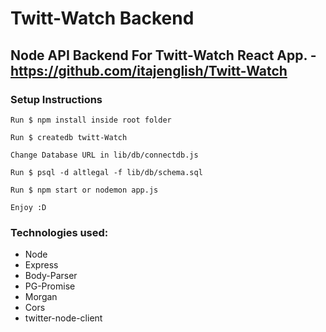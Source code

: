 # Twitt-Watch Backend

Node API Backend For Twitt-Watch React App. - https://github.com/itajenglish/Twitt-Watch
------------
### Setup Instructions
`Run $ npm install inside root folder`

`Run $ createdb twitt-Watch`

`Change Database URL in lib/db/connectdb.js`

`Run $ psql -d altlegal -f lib/db/schema.sql`

`Run $ npm start or nodemon app.js`

`Enjoy :D`

### Technologies used:
- Node
- Express
- Body-Parser
- PG-Promise
- Morgan
- Cors
- twitter-node-client

